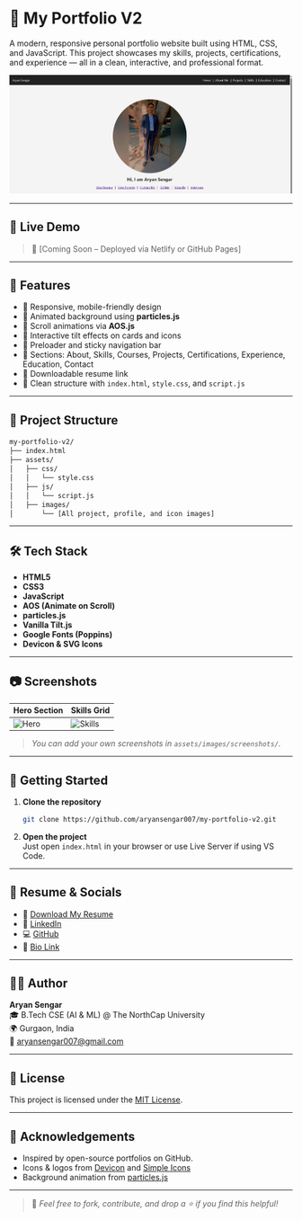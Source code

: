 
# 💼 My Portfolio V2

A modern, responsive personal portfolio website built using HTML, CSS, and JavaScript. This project showcases my skills, projects, certifications, and experience — all in a clean, interactive, and professional format.

![Portfolio Screenshot](assets/images/projects/personal_portfolio_v1.png)

---

## 🔗 Live Demo

> 🚀 [Coming Soon – Deployed via Netlify or GitHub Pages]

---

## 📌 Features

- 🔹 Responsive, mobile-friendly design
- 🔹 Animated background using **particles.js**
- 🔹 Scroll animations via **AOS.js**
- 🔹 Interactive tilt effects on cards and icons
- 🔹 Preloader and sticky navigation bar
- 🔹 Sections: About, Skills, Courses, Projects, Certifications, Experience, Education, Contact
- 🔹 Downloadable resume link
- 🔹 Clean structure with `index.html`, `style.css`, and `script.js`

---

## 📁 Project Structure

```
my-portfolio-v2/
├── index.html
├── assets/
│   ├── css/
│   │   └── style.css
│   ├── js/
│   │   └── script.js
│   ├── images/
│       └── [All project, profile, and icon images]
```

---

## 🛠️ Tech Stack

- **HTML5**
- **CSS3**
- **JavaScript**
- **AOS (Animate on Scroll)**
- **particles.js**
- **Vanilla Tilt.js**
- **Google Fonts (Poppins)**
- **Devicon & SVG Icons**

---

## 📷 Screenshots

| Hero Section | Skills Grid |
|--------------|-------------|
| ![Hero](assets/images/screenshots/hero.png) | ![Skills](assets/images/screenshots/skills.png) |

> _You can add your own screenshots in `assets/images/screenshots/`._

---

## 🚀 Getting Started

1. **Clone the repository**  
   ```bash
   git clone https://github.com/aryansengar007/my-portfolio-v2.git
   ```

2. **Open the project**  
   Just open `index.html` in your browser or use Live Server if using VS Code.

---

## 📄 Resume & Socials

- 📄 [Download My Resume](https://drive.google.com/file/d/1i7ks3CxxfQ-rCn7pj5uBDtQevKBH9hhr/view)
- 🔗 [LinkedIn](https://www.linkedin.com/in/aryan-sengar-786b96290/)
- 💻 [GitHub](https://github.com/aryansengar007)
- 🔗 [Bio Link](https://bio.link/aryan_sengar007)

---

## 👨‍💻 Author

**Aryan Sengar**  
🎓 B.Tech CSE (AI & ML) @ The NorthCap University  
🌍 Gurgaon, India  
📧 aryansengar007@gmail.com

---

## 📃 License

This project is licensed under the [MIT License](LICENSE).

---

## 🙌 Acknowledgements

- Inspired by open-source portfolios on GitHub.
- Icons & logos from [Devicon](https://devicon.dev/) and [Simple Icons](https://simpleicons.org/)
- Background animation from [particles.js](https://vincentgarreau.com/particles.js/)

---

> 💬 *Feel free to fork, contribute, and drop a ⭐ if you find this helpful!*
